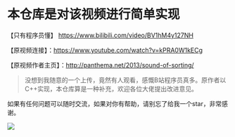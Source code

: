 # 本仓库是对该视频进行简单实现

【只有程序员懂】 https://www.bilibili.com/video/BV1hM4y127NH

【原视频连接】：https://www.youtube.com/watch?v=kPRA0W1kECg

【原视频作者主页】：http://panthema.net/2013/sound-of-sorting/


> 没想到我随意的一个上传，竟然有人观看，感慨B站程序员真多。原作者以C++实现，本仓库算是一种补充，欢迎各位大佬提出改进意见。


如果有任何问题可以随时交流，如果对你有帮助，请别忘了给我一个star，非常感谢。


![](https://th.bing.com/th/id/OIP.5SgxDxkPLkRhGpMFrb9nGAAAAA?w=195&h=195&c=7&r=0&o=5&pid=1.7)


